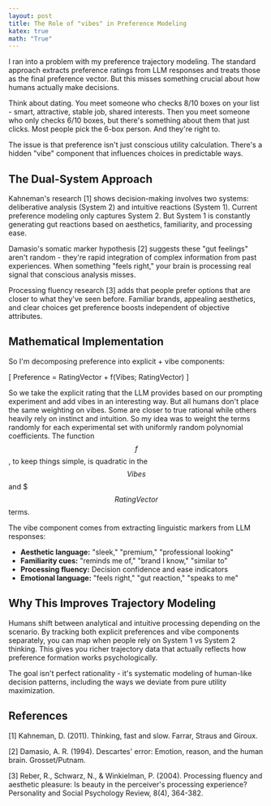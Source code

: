 ```yaml
---
layout: post
title: The Role of "vibes" in Preference Modeling
katex: true
math: "True"
---
```

I ran into a problem with my preference trajectory modeling. The standard approach extracts preference ratings from LLM responses and treats those as the final preference vector. But this misses something crucial about how humans actually make decisions.

Think about dating. You meet someone who checks 8/10 boxes on your list - smart, attractive, stable job, shared interests. Then you meet someone who only checks 6/10 boxes, but there's something about them that just clicks. Most people pick the 6-box person. And they're right to.

The issue is that preference isn't just conscious utility calculation. There's a hidden "vibe" component that influences choices in predictable ways.

## The Dual-System Approach

Kahneman's research [1] shows decision-making involves two systems: deliberative analysis (System 2) and intuitive reactions (System 1). Current preference modeling only captures System 2. But System 1 is constantly generating gut reactions based on aesthetics, familiarity, and processing ease.

Damasio's somatic marker hypothesis [2] suggests these "gut feelings" aren't random - they're rapid integration of complex information from past experiences. When something "feels right," your brain is processing real signal that conscious analysis misses.

Processing fluency research [3] adds that people prefer options that are closer to what they've seen before. Familiar brands, appealing aesthetics, and clear choices get preference boosts independent of objective attributes.

## Mathematical Implementation

So I'm decomposing preference into explicit + vibe components:


\[ 
Preference = RatingVector + f(Vibes; RatingVector)
\]


So we take the explicit rating that the LLM provides based on our prompting experiment and add vibes in an interesting way. But all humans don't place the same weighting on vibes. Some are closer to true rational while others heavily rely on instinct and intuition. So my idea was to weight the terms randomly for each experimental set with uniformly random polynomial coefficients. The function $$f$$ , to keep things simple, is quadratic in the $$Vibes$$ and $$$RatingVector$$ terms. 

The vibe component comes from extracting linguistic markers from LLM responses:

- **Aesthetic language:** "sleek," "premium," "professional looking"
- **Familiarity cues:** "reminds me of," "brand I know," "similar to"
- **Processing fluency:** Decision confidence and ease indicators
- **Emotional language:** "feels right," "gut reaction," "speaks to me"
## Why This Improves Trajectory Modeling

Humans shift between analytical and intuitive processing depending on the scenario. By tracking both explicit preferences and vibe components separately, you can map when people rely on System 1 vs System 2 thinking. This gives you richer trajectory data that actually reflects how preference formation works psychologically.

The goal isn't perfect rationality - it's systematic modeling of human-like decision patterns, including the ways we deviate from pure utility maximization.

## References

[1] Kahneman, D. (2011). Thinking, fast and slow. Farrar, Straus and Giroux.

[2] Damasio, A. R. (1994). Descartes' error: Emotion, reason, and the human brain. Grosset/Putnam.

[3] Reber, R., Schwarz, N., & Winkielman, P. (2004). Processing fluency and aesthetic pleasure: Is beauty in the perceiver's processing experience? Personality and Social Psychology Review, 8(4), 364-382.